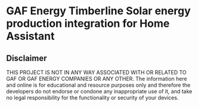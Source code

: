 # GAF Energy Timberline Solar energy production integration for Home Assistant

## Disclaimer

THIS PROJECT IS NOT IN ANY WAY ASSOCIATED WITH OR RELATED TO GAF OR GAF ENERGY COMPANIES OR ANY OTHER. The information here and online is for educational and resource purposes only and therefore the developers do not endorse or condone any inappropriate use of it, and take no legal responsibility for the functionality or security of your devices.
